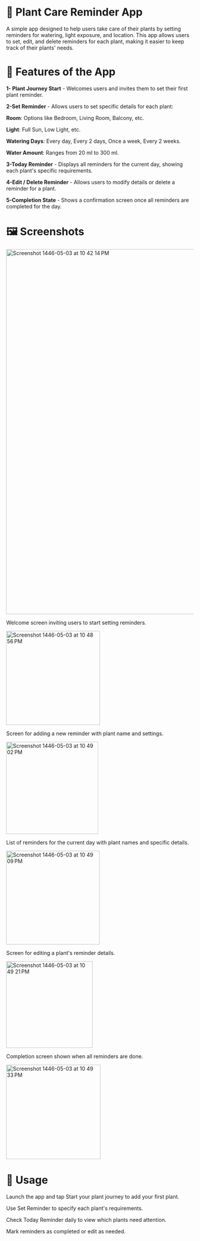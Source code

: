 # 🌱 Plant Care Reminder App

A simple app designed to help users take care of their plants by setting reminders for watering, light exposure, and location. This app allows users to set, edit, and delete reminders for each plant, making it easier to keep track of their plants' needs.


# 📝 Features of the App

**1- Plant Journey Start** - Welcomes users and invites them to set their first plant reminder.

**2-Set Reminder** - Allows users to set specific details for each plant:

   **Room**: Options like Bedroom, Living Room, Balcony, etc.

   **Light**: Full Sun, Low Light, etc.

   **Watering Days**: Every day, Every 2 days, Once a week, Every 2 weeks.

   **Water Amount**: Ranges from 20 ml to 300 ml.

**3-Today Reminder** - Displays all reminders for the current day, showing each plant's specific requirements.

**4-Edit / Delete Reminder** - Allows users to modify details or delete a reminder for a plant.

**5-Completion State** - Shows a confirmation screen once all reminders are completed for the day.



# 🖼 Screenshots 

<img width="978" alt="Screenshot 1446-05-03 at 10 42 14 PM" src="https://github.com/user-attachments/assets/0608c428-4399-413d-8e78-0222c5a5b803">


Welcome screen inviting users to start setting reminders.

<img width="252" alt="Screenshot 1446-05-03 at 10 48 56 PM" src="https://github.com/user-attachments/assets/7cd9a854-2bae-46bc-93ec-75e87e65f356">


Screen for adding a new reminder with plant name and settings.

<img width="247" alt="Screenshot 1446-05-03 at 10 49 02 PM" src="https://github.com/user-attachments/assets/bd72df3c-6d30-4dfc-9e8c-a07ef9e467ae">


List of reminders for the current day with plant names and specific details.

<img width="251" alt="Screenshot 1446-05-03 at 10 49 09 PM" src="https://github.com/user-attachments/assets/0ffaf0d1-bda0-4374-824b-b0436222ead8">


Screen for editing a plant's reminder details.

<img width="232" alt="Screenshot 1446-05-03 at 10 49 21 PM" src="https://github.com/user-attachments/assets/4379db0b-0319-45bd-a16e-16aeb9ca3649">


Completion screen shown when all reminders are done.

<img width="253" alt="Screenshot 1446-05-03 at 10 49 33 PM" src="https://github.com/user-attachments/assets/b40d17ce-5058-41d1-8607-203a4be5dcc1">


# 🚀 Usage

Launch the app and tap Start your plant journey to add your first plant.

Use Set Reminder to specify each plant's requirements.

Check Today Reminder daily to view which plants need attention.

Mark reminders as completed or edit as needed.






